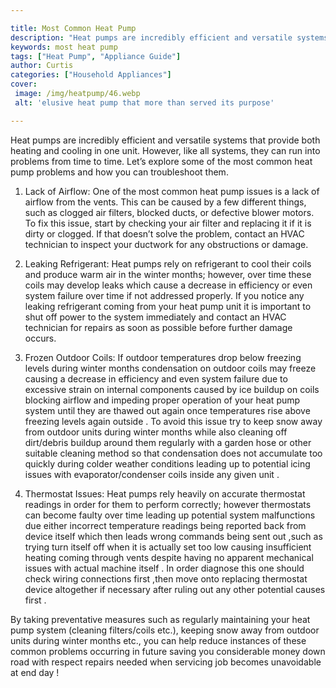 ```yaml
---

title: Most Common Heat Pump
description: "Heat pumps are incredibly efficient and versatile systems that provide both heating and cooling in one unit. However, like all sys...learn about it in this post"
keywords: most heat pump
tags: ["Heat Pump", "Appliance Guide"]
author: Curtis
categories: ["Household Appliances"]
cover: 
 image: /img/heatpump/46.webp
 alt: 'elusive heat pump that more than served its purpose'

---
```


Heat pumps are incredibly efficient and versatile systems that provide both heating and cooling in one unit. However, like all systems, they can run into problems from time to time. Let’s explore some of the most common heat pump problems and how you can troubleshoot them. 

1. Lack of Airflow: One of the most common heat pump issues is a lack of airflow from the vents. This can be caused by a few different things, such as clogged air filters, blocked ducts, or defective blower motors. To fix this issue, start by checking your air filter and replacing it if it is dirty or clogged. If that doesn’t solve the problem, contact an HVAC technician to inspect your ductwork for any obstructions or damage. 

2. Leaking Refrigerant: Heat pumps rely on refrigerant to cool their coils and produce warm air in the winter months; however, over time these coils may develop leaks which cause a decrease in efficiency or even system failure over time if not addressed properly. If you notice any leaking refrigerant coming from your heat pump unit it is important to shut off power to the system immediately and contact an HVAC technician for repairs as soon as possible before further damage occurs. 

3. Frozen Outdoor Coils: If outdoor temperatures drop below freezing levels during winter months condensation on outdoor coils may freeze causing a decrease in efficiency and even system failure due to excessive strain on internal components caused by ice buildup on coils blocking airflow and impeding proper operation of your heat pump system until they are thawed out again once temperatures rise above freezing levels again outside . To avoid this issue try to keep snow away from outdoor units during winter months while also cleaning off dirt/debris buildup around them regularly with a garden hose or other suitable cleaning method so that condensation does not accumulate too quickly during colder weather conditions leading up to potential icing issues with evaporator/condenser coils inside any given unit . 

4. Thermostat Issues: Heat pumps rely heavily on accurate thermostat readings in order for them to perform correctly; however thermostats can become faulty over time leading up potential system malfunctions due either incorrect temperature readings being reported back from device itself which then leads wrong commands being sent out ,such as trying turn itself off when it is actually set too low causing insufficient heating coming through vents despite having no apparent mechanical issues with actual machine itself . In order diagnose this one should check wiring connections first ,then move onto replacing thermostat device altogether if necessary after ruling out any other potential causes first . 


By taking preventative measures such as regularly maintaining your heat pump system (cleaning filters/coils etc.), keeping snow away from outdoor units during winter months etc., you can help reduce instances of these common problems occurring in future saving you considerable money down road with respect repairs needed when servicing job becomes unavoidable at end day !
